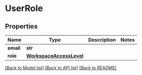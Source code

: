 # UserRole

## Properties
Name | Type | Description | Notes
------------ | ------------- | ------------- | -------------
**email** | **str** |  | 
**role** | [**WorkspaceAccessLevel**](WorkspaceAccessLevel.md) |  | 

[[Back to Model list]](../README.md#documentation-for-models) [[Back to API list]](../README.md#documentation-for-api-endpoints) [[Back to README]](../README.md)


